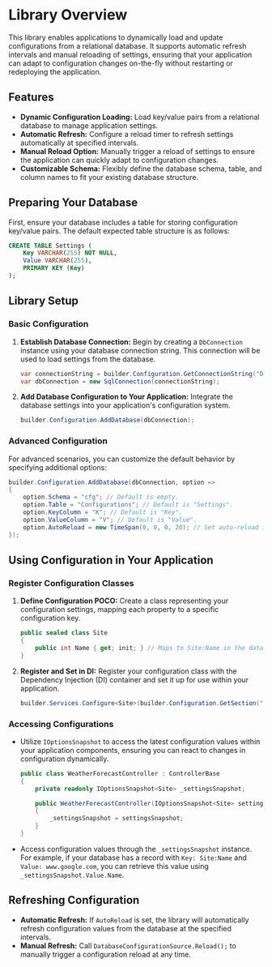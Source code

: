 # Library Overview

This library enables applications to dynamically load and update configurations from a relational database. It supports automatic refresh intervals and manual reloading of settings, ensuring that your application can adapt to configuration changes on-the-fly without restarting or redeploying the application. 

## Features

- **Dynamic Configuration Loading:** Load key/value pairs from a relational database to manage application settings.
- **Automatic Refresh:** Configure a reload timer to refresh settings automatically at specified intervals.
- **Manual Reload Option:** Manually trigger a reload of settings to ensure the application can quickly adapt to configuration changes.
- **Customizable Schema:** Flexibly define the database schema, table, and column names to fit your existing database structure.

## Preparing Your Database

First, ensure your database includes a table for storing configuration key/value pairs. The default expected table structure is as follows:

```sql
CREATE TABLE Settings (
    Key VARCHAR(255) NOT NULL,
    Value VARCHAR(255),
    PRIMARY KEY (Key)
);
```

## Library Setup

### Basic Configuration

1. **Establish Database Connection:** Begin by creating a `DbConnection` instance using your database connection string. This connection will be used to load settings from the database.

   ```csharp
   var connectionString = builder.Configuration.GetConnectionString("DefaultConnection");
   var dbConnection = new SqlConnection(connectionString);
   ```

2. **Add Database Configuration to Your Application:** Integrate the database settings into your application's configuration system.

   ```csharp
   builder.Configuration.AddDatabase(dbConnection);
   ```

### Advanced Configuration

For advanced scenarios, you can customize the default behavior by specifying additional options:

```csharp
builder.Configuration.AddDatabase(dbConnection, option =>
{
    option.Schema = "cfg"; // Default is empty.
    option.Table = "Configurations"; // Default is "Settings".
    option.KeyColumn = "K"; // Default is "Key".
    option.ValueColumn = "V"; // Default is "Value".
    option.AutoReload = new TimeSpan(0, 0, 0, 20); // Set auto-reload interval for every 20 seconds. Default is no auto reload (zero).
});
```

## Using Configuration in Your Application

### Register Configuration Classes

1. **Define Configuration POCO:** Create a class representing your configuration settings, mapping each property to a specific configuration key.

   ```csharp
   public sealed class Site
   {
       public int Name { get; init; } // Maps to Site:Name in the database
   }
   ```

2. **Register and Set in DI:** Register your configuration class with the Dependency Injection (DI) container and set it up for use within your application.

   ```csharp
   builder.Services.Configure<Site>(builder.Configuration.GetSection("Site"));
   ```

### Accessing Configurations

- Utilize `IOptionsSnapshot` to access the latest configuration values within your application components, ensuring you can react to changes in configuration dynamically.

   ```csharp
   public class WeatherForecastController : ControllerBase
   {
       private readonly IOptionsSnapshot<Site> _settingsSnapshot;

       public WeatherForecastController(IOptionsSnapshot<Site> settingsSnapshot)
       {
           _settingsSnapshot = settingsSnapshot;
       }
   }
   ```

- Access configuration values through the `_settingsSnapshot` instance. For example, if your database has a record with `Key: Site:Name` and `Value: www.google.com`, you can retrieve this value using `_settingsSnapshot.Value.Name`.

## Refreshing Configuration

- **Automatic Refresh:** If `AutoReload` is set, the library will automatically refresh configuration values from the database at the specified intervals.
- **Manual Refresh:** Call `DatabaseConfigurationSource.Reload();` to manually trigger a configuration reload at any time.
